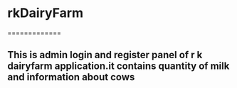 # rkDairyFarm
=============
## This is admin login and register panel of r k dairyfarm application.it contains quantity of milk and information about cows